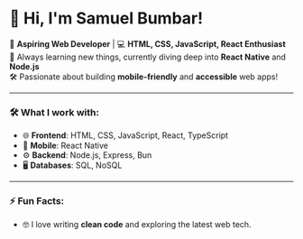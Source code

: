 # 👋 Hi, I'm Samuel Bumbar!

🚀 **Aspiring Web Developer** | 💻 **HTML, CSS, JavaScript, React Enthusiast**  
🌱 Always learning new things, currently diving deep into **React Native** and **Node.js**  
🛠️ Passionate about building **mobile-friendly** and **accessible** web apps!

---

### 🛠 What I work with:
- 🌐 **Frontend**: HTML, CSS, JavaScript, React, TypeScript
- 📱 **Mobile**: React Native
- ⚙️ **Backend**: Node.js, Express, Bun
- 🖥️ **Databases**: SQL, NoSQL

---

### ⚡ Fun Facts:
- 🤓 I love writing **clean code** and exploring the latest web tech.
